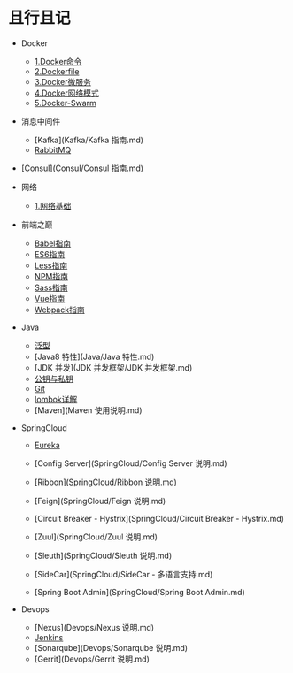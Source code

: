 # 且行且记

* Docker
  * [1.Docker命令](Docker/1.Docker命令.md)
  * [2.Dockerfile](Docker/2.Dockerfile命令.md)
  * [3.Docker微服务](Docker/3.Docker微服务.md)
  * [4.Docker网络模式](Docker/4.Docker网络模式.md)
  * [5.Docker-Swarm](Docker/5.Docker-Swarm.md)
* 消息中间件

  - [Kafka](Kafka/Kafka 指南.md)
  - [RabbitMQ](RabbitMQ/RabbitMQ说明.md)
* [Consul](Consul/Consul 指南.md)
* 网络

  - [1.网络基础](网络/网络基础.md)
* 前端之巅

  - [Babel指南](前端/Babel指南.md)
  - [ES6指南](前端/ES6指南.md)
  - [Less指南](前端/Less指南.md)
  - [NPM指南](前端/NPM指南.md)
  - [Sass指南](前端/Sass指南.md)
  - [Vue指南](前端/Vue指南.md)
  - [Webpack指南](前端/Webpack指南.md)
* Java

  - [泛型](Java/泛型.md)
  - [Java8 特性](Java/Java 特性.md)
  - [JDK 并发](JDK 并发框架/JDK 并发框架.md)
  - [公钥与私钥](Java/公钥与私钥.md)
  - [Git](Git.md)
  - [lombok详解](lombok详解.md)
  - [Maven](Maven 使用说明.md)
* SpringCloud

  - [Eureka](SpringCloud/Eureka.md)

  - [Config Server](SpringCloud/Config Server 说明.md)

  - [Ribbon](SpringCloud/Ribbon 说明.md)

  - [Feign](SpringCloud/Feign 说明.md)

  - [Circuit Breaker - Hystrix](SpringCloud/Circuit Breaker - Hystrix.md)

  - [Zuul](SpringCloud/Zuul 说明.md)

  - [Sleuth](SpringCloud/Sleuth 说明.md)

  - [SideCar](SpringCloud/SideCar - 多语言支持.md)

  - [Spring Boot Admin](SpringCloud/Spring Boot Admin.md)

* Devops
  - [Nexus](Devops/Nexus 说明.md)
  - [Jenkins](Devops/Jenkins说明.md)
  - [Sonarqube](Devops/Sonarqube 说明.md)
  - [Gerrit](Devops/Gerrit 说明.md)

